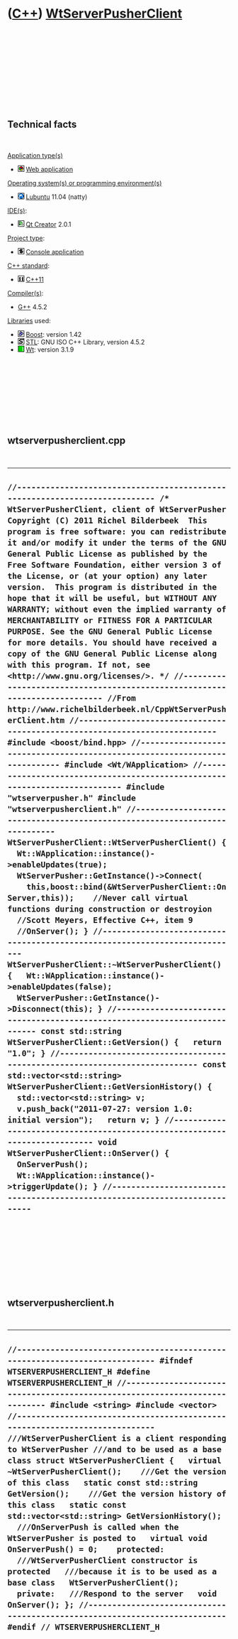 



 

 

 

 

 

([C++](Cpp.htm)) [WtServerPusherClient](CppWtServerPusherClient.htm)
====================================================================

 

 

 

 

 

 

Technical facts
---------------

 

[Application type(s)](CppApplication.htm)

-   ![Web](PicWeb.png) [Web application](CppWebApplication.htm)

[Operating system(s) or programming environment(s)](CppOs.htm)

-   ![Lubuntu](PicLubuntu.png) [Lubuntu](CppLubuntu.htm) 11.04 (natty)

[IDE(s)](CppIde.htm):

-   ![Qt Creator](PicQtCreator.png) [Qt Creator](CppQtCreator.htm) 2.0.1

[Project type](CppQtProjectType.htm):

-   ![console](PicConsole.png) [Console
    application](CppConsoleApplication.htm)

[C++ standard](CppStandard.htm):

-   ![C++11](PicCpp11.png) [C++11](Cpp11.htm)

[Compiler(s)](CppCompiler.htm):

-   [G++](CppGpp.htm) 4.5.2

[Libraries](CppLibrary.htm) used:

-   ![Boost](PicBoost.png) [Boost](CppBoost.htm): version 1.42
-   ![STL](PicStl.png) [STL](CppStl.htm): GNU ISO C++ Library, version
    4.5.2
-   ![Wt](PicWt.png) [Wt](CppWt.htm): version 3.1.9

 

 

 

 

 

wtserverpusherclient.cpp
------------------------

 

  --------------------------------------------------------------------------------------------------------------------------------------------------------------------------------------------------------------------------------------------------------------------------------------------------------------------------------------------------------------------------------------------------------------------------------------------------------------------------------------------------------------------------------------------------------------------------------------------------------------------------------------------------------------------------------------------------------------------------------------------------------------------------------------------------------------------------------------------------------------------------------------------------------------------------------------------------------------------------------------------------------------------------------------------------------------------------------------------------------------------------------------------------------------------------------------------------------------------------------------------------------------------------------------------------------------------------------------------------------------------------------------------------------------------------------------------------------------------------------------------------------------------------------------------------------------------------------------------------------------------------------------------------------------------------------------------------------------------------------------------------------------------------------------------------------------------------------------------------------------------------------------------------------------------------------------------------------------------------------------------------------------------------------------------------------------------------------------------------------------------------------------------------------------------------------------------------------------------------------------------------------------------------------------------------------------------------------------------------------------------------------------------------------------------------------------------------------------------------------------------------------------------------------------------------------------------------------------------------------------------------------------------------------------------------------------------
  ` //--------------------------------------------------------------------------- /* WtServerPusherClient, client of WtServerPusher Copyright (C) 2011 Richel Bilderbeek  This program is free software: you can redistribute it and/or modify it under the terms of the GNU General Public License as published by the Free Software Foundation, either version 3 of the License, or (at your option) any later version.  This program is distributed in the hope that it will be useful, but WITHOUT ANY WARRANTY; without even the implied warranty of MERCHANTABILITY or FITNESS FOR A PARTICULAR PURPOSE. See the GNU General Public License for more details. You should have received a copy of the GNU General Public License along with this program. If not, see <http://www.gnu.org/licenses/>. */ //--------------------------------------------------------------------------- //From http://www.richelbilderbeek.nl/CppWtServerPusherClient.htm //--------------------------------------------------------------------------- #include <boost/bind.hpp> //--------------------------------------------------------------------------- #include <Wt/WApplication> //--------------------------------------------------------------------------- #include "wtserverpusher.h" #include "wtserverpusherclient.h" //--------------------------------------------------------------------------- WtServerPusherClient::WtServerPusherClient() {   Wt::WApplication::instance()->enableUpdates(true);   WtServerPusher::GetInstance()->Connect(     this,boost::bind(&WtServerPusherClient::OnServer,this));    //Never call virtual functions during construction or destroyion   //Scott Meyers, Effective C++, item 9   //OnServer(); } //--------------------------------------------------------------------------- WtServerPusherClient::~WtServerPusherClient() {   Wt::WApplication::instance()->enableUpdates(false);   WtServerPusher::GetInstance()->Disconnect(this); } //--------------------------------------------------------------------------- const std::string WtServerPusherClient::GetVersion() {   return "1.0"; } //--------------------------------------------------------------------------- const std::vector<std::string> WtServerPusherClient::GetVersionHistory() {   std::vector<std::string> v;   v.push_back("2011-07-27: version 1.0: initial version");   return v; } //--------------------------------------------------------------------------- void WtServerPusherClient::OnServer() {   OnServerPush();   Wt::WApplication::instance()->triggerUpdate(); } //--------------------------------------------------------------------------- `
  --------------------------------------------------------------------------------------------------------------------------------------------------------------------------------------------------------------------------------------------------------------------------------------------------------------------------------------------------------------------------------------------------------------------------------------------------------------------------------------------------------------------------------------------------------------------------------------------------------------------------------------------------------------------------------------------------------------------------------------------------------------------------------------------------------------------------------------------------------------------------------------------------------------------------------------------------------------------------------------------------------------------------------------------------------------------------------------------------------------------------------------------------------------------------------------------------------------------------------------------------------------------------------------------------------------------------------------------------------------------------------------------------------------------------------------------------------------------------------------------------------------------------------------------------------------------------------------------------------------------------------------------------------------------------------------------------------------------------------------------------------------------------------------------------------------------------------------------------------------------------------------------------------------------------------------------------------------------------------------------------------------------------------------------------------------------------------------------------------------------------------------------------------------------------------------------------------------------------------------------------------------------------------------------------------------------------------------------------------------------------------------------------------------------------------------------------------------------------------------------------------------------------------------------------------------------------------------------------------------------------------------------------------------------------------------------

 

 

 

 

 

wtserverpusherclient.h
----------------------

 

  -------------------------------------------------------------------------------------------------------------------------------------------------------------------------------------------------------------------------------------------------------------------------------------------------------------------------------------------------------------------------------------------------------------------------------------------------------------------------------------------------------------------------------------------------------------------------------------------------------------------------------------------------------------------------------------------------------------------------------------------------------------------------------------------------------------------------------------------------------------------------------------------------------------------------------------------------------------------------------------------------------------------------------------------------------------------------------------------------------------------------------------
  ` //--------------------------------------------------------------------------- #ifndef WTSERVERPUSHERCLIENT_H #define WTSERVERPUSHERCLIENT_H //--------------------------------------------------------------------------- #include <string> #include <vector> //--------------------------------------------------------------------------- ///WtServerPusherClient is a client responding to WtServerPusher ///and to be used as a base class struct WtServerPusherClient {   virtual ~WtServerPusherClient();    ///Get the version of this class   static const std::string GetVersion();    ///Get the version history of this class   static const std::vector<std::string> GetVersionHistory();    ///OnServerPush is called when the WtServerPusher is posted to   virtual void OnServerPush() = 0;    protected:   ///WtServerPusherClient constructor is protected   ///because it is to be used as a base class   WtServerPusherClient();    private:   ///Respond to the server   void OnServer(); }; //--------------------------------------------------------------------------- #endif // WTSERVERPUSHERCLIENT_H `
  -------------------------------------------------------------------------------------------------------------------------------------------------------------------------------------------------------------------------------------------------------------------------------------------------------------------------------------------------------------------------------------------------------------------------------------------------------------------------------------------------------------------------------------------------------------------------------------------------------------------------------------------------------------------------------------------------------------------------------------------------------------------------------------------------------------------------------------------------------------------------------------------------------------------------------------------------------------------------------------------------------------------------------------------------------------------------------------------------------------------------------------

 

 

 

 

 





 

[![Valid XHTML 1.0 Strict](valid-xhtml10.png){width="88"
height="31"}](http://validator.w3.org/check?uri=referer)
